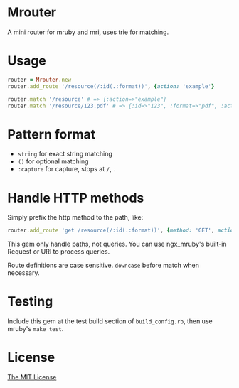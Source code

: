 # Mrouter
A mini router for mruby and mri, uses trie for matching.

# Usage
```ruby
router = Mrouter.new
router.add_route '/resource(/:id(.:format))', {action: 'example'}

router.match '/resource' # => {:action=>"example"}
router.match '/resource/123.pdf' # => {:id=>"123", :format=>"pdf", :action=>"example"}
```
# Pattern format

* `string` for exact string matching
* `()` for optional matching
* `:capture` for capture, stops at `/`, `.`

# Handle HTTP methods

Simply prefix the http method to the path, like:
```ruby
router.add_route 'get /resource(/:id(.:format))', {method: 'GET', action: 'example'}
```

This gem only handle paths, not queries. You can use ngx_mruby's built-in Request or URI to process queries.

Route definitions are case sensitive. `downcase` before match when necessary.

# Testing

Include this gem at the test build section of `build_config.rb`, then use mruby's `make test`.

# License

[The MIT License](https://opensource.org/licenses/MIT)
